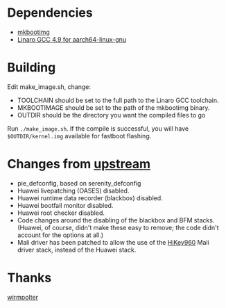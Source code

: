 # Dependencies

* [mkbootimg](https://github.com/osm0sis/mkbootimg)
* [Linaro GCC 4.9 for aarch64-linux-gnu](https://releases.linaro.org/components/toolchain/binaries/latest-4/aarch64-linux-gnu/)

# Building

Edit make_image.sh, change:

* TOOLCHAIN should be set to the full path to the Linaro GCC toolchain.
* MKBOOTIMAGE should be set to the path of the mkbootimg binary.
* OUTDIR should be the directory you want the compiled files to go

Run `./make_image.sh`. If the compile is successful, you will have `$OUTDIR/kernel.img` available for fastboot flashing.

# Changes from [upstream](https://github.com/wirmpolter/Serenity)

* pie_defconfig, based on serenity_defconfig
* Huawei livepatching (OASES) disabled.
* Huawei runtime data recorder (blackbox) disabled.
* Huawei bootfail monitor disabled.
* Huawei root checker disabled.
* Code changes around the disabling of the blackbox and BFM stacks. 
  (Huawei, of course, didn't make these easy to remove; the code didn't account for the options at all.)
* Mali driver has been patched to allow the use of the [HiKey960](https://www.96boards.org/product/hikey960/) Mali driver stack, instead of the Huawei stack.

# Thanks

[wirmpolter](https://gituhb.com/wirmpolter)

